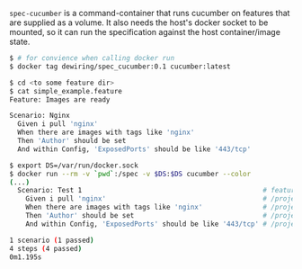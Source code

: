 
`spec-cucumber` is a command-container that runs cucumber on features that are
supplied as a volume. It also needs the host's docker socket to be mounted, so it
can run the specification against the host container/image state.

```bash
$ # for convience when calling docker run
$ docker tag dewiring/spec_cucumber:0.1 cucumber:latest

$ cd <to some feature dir>
$ cat simple_example.feature
Feature: Images are ready

Scenario: Nginx
  Given i pull 'nginx'
  When there are images with tags like 'nginx'
  Then 'Author' should be set
  And within Config, 'ExposedPorts' should be like '443/tcp'

$ export DS=/var/run/docker.sock
$ docker run --rm -v `pwd`:/spec -v $DS:$DS cucumber --color
(...)
  Scenario: Test 1                                             # features/x.feature:3
    Given i pull 'nginx'                                       # /project_step_definitions/image_definitions.rb:44
    When there are images with tags like 'nginx'               # /project_step_definitions/image_definitions.rb:70
    Then 'Author' should be set                                # /project_step_definitions/image_definitions.rb:123
    And within Config, 'ExposedPorts' should be like '443/tcp' # /project_step_definitions/image_definitions.rb:139

1 scenario (1 passed)
4 steps (4 passed)
0m1.195s

```

